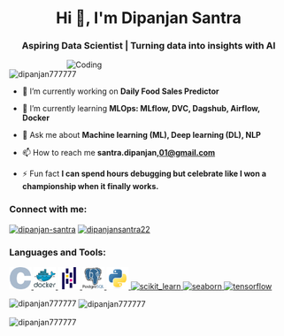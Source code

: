<h1 align="center">Hi 👋, I'm Dipanjan Santra</h1>
<h3 align="center">Aspiring Data Scientist | Turning data into insights with AI</h3>
<img align="right" alt="Coding" width="400" src="https://user-images.githubusercontent.com/74038190/225813708-98b745f2-7d22-48cf-9150-083f1b00d6c9.gif">

<p align="left"> <img src="https://komarev.com/ghpvc/?username=dipanjan777777&label=Profile%20views&color=0e75b6&style=flat" alt="dipanjan777777" /> </p>

- 🔭 I’m currently working on **Daily Food Sales Predictor**

- 🌱 I’m currently learning **MLOps: MLflow, DVC, Dagshub, Airflow, Docker**

- 💬 Ask me about **Machine learning (ML), Deep learning (DL), NLP**

- 📫 How to reach me **santra.dipanjan,01@gmail.com**

- ⚡ Fun fact **I can spend hours debugging but celebrate like I won a championship when it finally works.**

<h3 align="left">Connect with me:</h3>
<p align="left">
<a href="https://linkedin.com/in/dipanjan-santra" target="blank"><img align="center" src="https://raw.githubusercontent.com/rahuldkjain/github-profile-readme-generator/master/src/images/icons/Social/linked-in-alt.svg" alt="dipanjan-santra" height="30" width="40" /></a>
<a href="https://www.hackerrank.com/dipanjansantra22" target="blank"><img align="center" src="https://raw.githubusercontent.com/rahuldkjain/github-profile-readme-generator/master/src/images/icons/Social/hackerrank.svg" alt="dipanjansantra22" height="30" width="40" /></a>
</p>

<h3 align="left">Languages and Tools:</h3>
<p align="left"> <a href="https://www.cprogramming.com/" target="_blank" rel="noreferrer"> <img src="https://raw.githubusercontent.com/devicons/devicon/master/icons/c/c-original.svg" alt="c" width="40" height="40"/> </a> <a href="https://www.docker.com/" target="_blank" rel="noreferrer"> <img src="https://raw.githubusercontent.com/devicons/devicon/master/icons/docker/docker-original-wordmark.svg" alt="docker" width="40" height="40"/> </a> <a href="https://pandas.pydata.org/" target="_blank" rel="noreferrer"> <img src="https://raw.githubusercontent.com/devicons/devicon/2ae2a900d2f041da66e950e4d48052658d850630/icons/pandas/pandas-original.svg" alt="pandas" width="40" height="40"/> </a> <a href="https://www.postgresql.org" target="_blank" rel="noreferrer"> <img src="https://raw.githubusercontent.com/devicons/devicon/master/icons/postgresql/postgresql-original-wordmark.svg" alt="postgresql" width="40" height="40"/> </a> <a href="https://www.python.org" target="_blank" rel="noreferrer"> <img src="https://raw.githubusercontent.com/devicons/devicon/master/icons/python/python-original.svg" alt="python" width="40" height="40"/> </a> <a href="https://scikit-learn.org/" target="_blank" rel="noreferrer"> <img src="https://upload.wikimedia.org/wikipedia/commons/0/05/Scikit_learn_logo_small.svg" alt="scikit_learn" width="40" height="40"/> </a> <a href="https://seaborn.pydata.org/" target="_blank" rel="noreferrer"> <img src="https://seaborn.pydata.org/_images/logo-mark-lightbg.svg" alt="seaborn" width="40" height="40"/> </a> <a href="https://www.tensorflow.org" target="_blank" rel="noreferrer"> <img src="https://www.vectorlogo.zone/logos/tensorflow/tensorflow-icon.svg" alt="tensorflow" width="40" height="40"/> </a> </p>

<p><img align="left" src="https://github-readme-stats.vercel.app/api/top-langs?username=dipanjan777777&show_icons=true&locale=en&layout=compact" alt="dipanjan777777" /></p>

<p>&nbsp;<img align="center" src="https://github-readme-stats.vercel.app/api?username=dipanjan777777&show_icons=true&locale=en" alt="dipanjan777777" /></p>

<p><img align="center" src="https://github-readme-streak-stats.herokuapp.com/?user=dipanjan777777&" alt="dipanjan777777" /></p>
